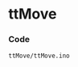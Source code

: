 ttMove
======

### Code

    ttMove/ttMove.ino



<a href="http://imgur.com/9vbLe"><img src="http://i.imgur.com/9vbLe.png" alt="" title="Hosted by imgur.com" /></a>
